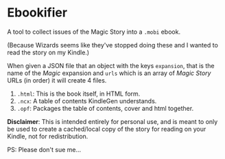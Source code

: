 # Ebookifier #

A tool to collect issues of the Magic Story into a `.mobi` ebook.

(Because Wizards seems like they've stopped doing these and I wanted
to read the story on my Kindle.)

When given a JSON file that an object with the keys `expansion`, that
is the name of the _Magic_ expansion and `urls` which is an array of
_Magic Story_ URLs (in order) it will create 4 files.

1. `.html`: This is the book itself, in HTML form.
2. `.ncx`: A table of contents KindleGen understands.
3. `.opf`: Packages the table of contents, cover and html together.

**Disclaimer**: This is intended entirely for personal use, and is
meant to only be used to create a cached/local copy of the story for
reading on your Kindle, not for redistribution.

PS: Please don't sue me...
